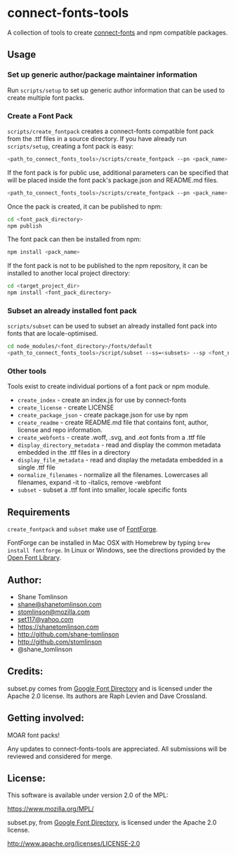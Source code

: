 # connect-fonts-tools

A collection of tools to create [connect-fonts](https://github.com/shane-tomlinson/connect-fonts) and npm compatible packages.

## Usage

### Set up generic author/package maintainer information

Run `scripts/setup` to set up generic author information that can be used to create multiple font packs.

### Create a Font Pack

`scripts/create_fontpack` creates a connect-fonts compatible font pack from the .ttf files in a source directory. If you have already run `scripts/setup`, creating a font pack is easy:

```bash
<path_to_connect_fonts_tools>/scripts/create_fontpack --pn <pack_name> --sp <source_path> --tp <target_path>
```


If the font pack is for public use, additional parameters can be specified that will be placed inside the font pack's package.json and README.md files.

```bash
<path_to_connect_fonts_tools>/scripts/create_fontpack --pn <pack_name> --ph <pack_homepage_url> --pr <pack_repo_url> --pb <pack_bugtracker_url> --sp <source_path> --tp <target_path>
```

Once the pack is created, it can be published to npm:

```bash
cd <font_pack_directory>
npm publish
```

The font pack can then be installed from npm:
```bash
npm install <pack_name>
```

If the font pack is not to be published to the npm repository, it can be installed to another local project directory:

```bash
cd <target_project_dir>
npm install <font_pack_directory>
```

### Subset an already installed font pack

`scripts/subset` can be used to subset an already installed font pack into fonts that are locale-optimised.

```bash
cd node_modules/<font_directory>/fonts/default
<path_to_connect_fonts_tools>/script/subset --ss=<subsets> --sp <font_name or .> --tp ../ -o --wf
```

### Other tools
Tools exist to create individual portions of a font pack or npm module.

* `create_index` - create an index.js for use by connect-fonts
* `create_license` - create LICENSE
* `create_package_json` - create package.json for use by npm
* `create_readme` - create README.md file that contains font, author, license and repo information.
* `create_webfonts` - create .woff, .svg, and .eot fonts from a .ttf file
* `display_directory_metadata` - read and display the common metadata embedded in the .ttf files in a directory
* `display_file_metadata` - read and display the metadata embedded in a single .ttf file
* `normalize_filenames` - normalize all the filenames. Lowercases all filenames, expand -it to -italics, remove -webfont
* `subset` - subset a .ttf font into smaller, locale specific fonts

## Requirements

`create_fontpack` and `subset` make use of [FontForge](http://fontforge.org/).

FontForge can be installed in Mac OSX with Homebrew by typing `brew install fontforge`.
In Linux or Windows, see the directions provided by the [Open Font Library](http://openfontlibrary.org/en/guidebook/how_to_install_fontforge).


## Author:
* Shane Tomlinson
* shane@shanetomlinson.com
* stomlinson@mozilla.com
* set117@yahoo.com
* https://shanetomlinson.com
* http://github.com/shane-tomlinson
* http://github.com/stomlinson
* @shane_tomlinson

## Credits:
subset.py comes from [Google Font Directory](http://code.google.com/p/googlefontdirectory/) and is licensed under the Apache 2.0 license. Its authors are Raph Levien and Dave Crossland.

## Getting involved:
MOAR font packs!

Any updates to connect-fonts-tools are appreciated. All submissions will be reviewed and considered for merge.

## License:
This software is available under version 2.0 of the MPL:

  https://www.mozilla.org/MPL/

subset.py, from [Google Font Directory](http://code.google.com/p/googlefontdirectory/), is licensed under the Apache 2.0 license.

  http://www.apache.org/licenses/LICENSE-2.0

